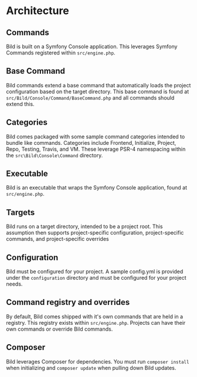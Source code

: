 # Architecture

## Commands

Bild is built on a Symfony Console application. This leverages Symfony Commands registered within `src/engine.php`.

## Base Command

Bild commands extend a base command that automatically loads the project configuration based on the target directory.
This base command is found at `src/Bild/Console/Command/BaseCommand.php` and all commands should extend this.

## Categories

Bild comes packaged with some sample command categories intended to bundle like commands. Categories  include Frontend,
Initialize, Project, Repo, Testing, Travis, and VM. These leverage PSR-4 namespacing within the
`src\Bild\Console\Command` directory.

## Executable

Bild is an executable that wraps the Symfony Console application, found at `src/engine.php`.

## Targets

Bild runs on a target directory, intended to be a project root. This assumption then supports project-specific
configuration, project-specific commands, and project-specific overrides

## Configuration

Bild must be configured for your project. A sample config.yml is provided under the `configuration` directory and must
be configured for your project needs.

## Command registry and overrides

By default, Bild comes shipped with it's own commands that are held in a registry. This registry exists within
`src/engine.php`. Projects can have their own commands or override Bild commands.

## Composer

Bild leverages Composer for dependencies. You must run `composer install` when initializing and `composer update` when pulling down
Bild updates.